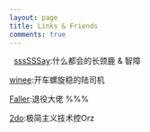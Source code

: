 ```yaml
---
layout: page
title: Links & Friends
comments: true
---
```

 
[sssSSSay](https://ssssssay.github.io/):什么都会的长颈鹿 & 智障

[winee](http://blog.leanote.com/winee):开车螺旋稳的陆司机

[Faller](http://blog.leanote.com/faller):退役大佬 %%%

[2do](http://2do.bitcron.com/post/links?type=page):极简主义技术控Orz
